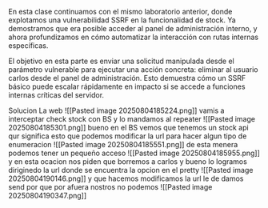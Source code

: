 En esta clase continuamos con el mismo laboratorio anterior, donde explotamos una vulnerabilidad SSRF en la funcionalidad de stock. Ya demostramos que era posible acceder al panel de administración interno, y ahora profundizamos en cómo automatizar la interacción con rutas internas específicas.

El objetivo en esta parte es enviar una solicitud manipulada desde el parámetro vulnerable para ejecutar una acción concreta: eliminar al usuario carlos desde el panel de administración. Esto demuestra cómo un SSRF básico puede escalar rápidamente en impacto si se accede a funciones internas críticas del servidor.

Solucion
La web
![[Pasted image 20250804185224.png]]
vamis a interceptar check stock con BS y lo mandamos al repeater
![[Pasted image 20250804185301.png]]
bueno en el BS vemos que tenemos un stock api qur significa esto que podemos modificar la url para hacer algun tipo de enumeracion
![[Pasted image 20250804185551.png]]
de esta menera podemos tener un pequeño acceso
![[Pasted image 20250804185955.png]]
y en esta ocacion nos piden que borremos a carlos y bueno lo logramos diriginedo la url donde se encuentra la opcion en el pretty
![[Pasted image 20250804190146.png]]
y que hacemos modificamos la url le de damos send por que por afuera nostros no podemos
![[Pasted image 20250804190347.png]]
